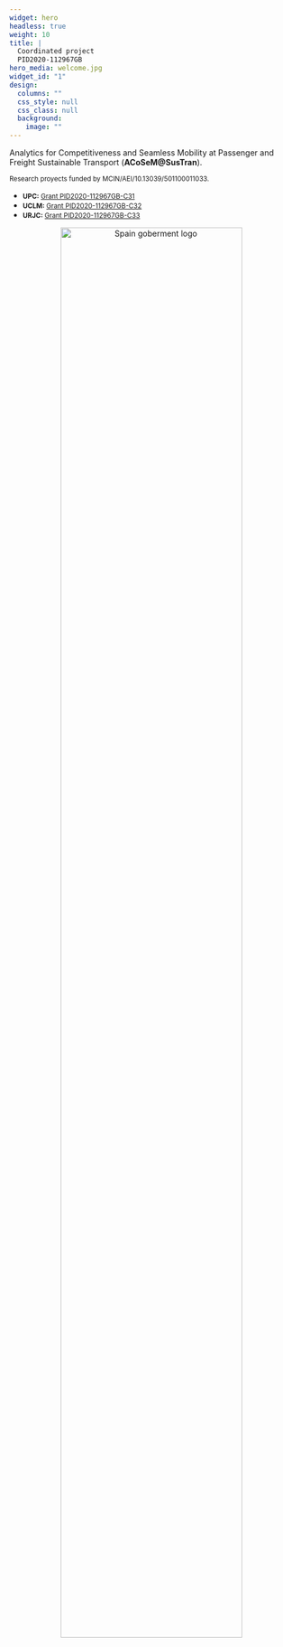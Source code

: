 ```yaml
---
widget: hero
headless: true
weight: 10
title: |
  Coordinated project
  PID2020-112967GB
hero_media: welcome.jpg
widget_id: "1"
design:
  columns: ""
  css_style: null
  css_class: null
  background:
    image: ""
---
```

<p>Analytics for Competitiveness and Seamless Mobility at Passenger and Freight Sustainable Transport (<strong>ACoSeM@SusTran</strong>).</p>
<p><small>Research proyects funded by MCIN/AEI/10.13039/501100011033.</small></p>
<ul>
<li><small><strong>UPC:</strong> <a href="/project/pid2020-112967gb-c31/">Grant PID2020-112967GB-C31</a></small></li>
<li><small><strong>UCLM:</strong> <a href="/project/pid2020-112967gb-c32/">Grant PID2020-112967GB-C32</a></small></li>
<li><small><strong>URJC:</strong> <a href="/project/pid2020-112967gb-c33/">Grant PID2020-112967GB-C33 </a></small></li>
</ul>
<center><img src="/files/images/micinn_gob_web_aei_2.jpg" alt="Spain goberment logo" width="80%"/></center>